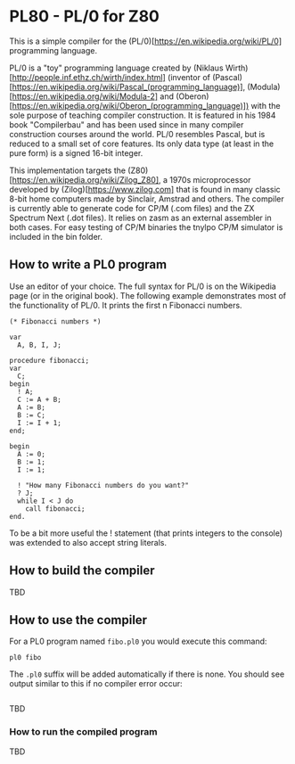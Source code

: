 # PL80 - PL/0 for Z80

This is a simple compiler for the (PL/0)[https://en.wikipedia.org/wiki/PL/0] programming language.

PL/0 is a "toy" programming language created by (Niklaus Wirth)[http://people.inf.ethz.ch/wirth/index.html] (inventor of (Pascal)[https://en.wikipedia.org/wiki/Pascal_(programming_language)], (Modula)[https://en.wikipedia.org/wiki/Modula-2] and (Oberon)[https://en.wikipedia.org/wiki/Oberon_(programming_language)]) with the sole purpose of teaching compiler construction. It is featured in his 1984 book "Compilerbau" and has been used since in many compiler construction courses around the world. PL/0 resembles Pascal, but is reduced to a small set of core features. Its only data type (at least in the pure form) is a signed 16-bit integer.

This implementation targets the (Z80)[https://en.wikipedia.org/wiki/Zilog_Z80], a 1970s microprocessor developed by (Zilog)[https://www.zilog.com] that is found in many classic 8-bit home computers made by Sinclair, Amstrad and others. The compiler is currently able to generate code for CP/M (.com files) and the ZX Spectrum Next (.dot files). It relies on zasm as an external assembler in both cases. For easy testing of CP/M binaries the tnylpo CP/M simulator is included in the bin folder.

## How to write a PL0 program

Use an editor of your choice. The full syntax for PL/0 is on the Wikipedia page (or in the original book). The following example demonstrates most of the functionality of PL/0. It prints the first n Fibonacci numbers.

```
(* Fibonacci numbers *)

var
  A, B, I, J;

procedure fibonacci;
var
  C;
begin
  ! A;
  C := A + B;
  A := B;
  B := C;
  I := I + 1;
end;

begin
  A := 0;
  B := 1;
  I := 1;
  
  ! "How many Fibonacci numbers do you want?"
  ? J;
  while I < J do
    call fibonacci;
end.
```

To be a bit more useful the ! statement (that prints integers to the console) was extended to also accept string literals.

## How to build the compiler

TBD

## How to use the compiler

For a PL0 program named ```fibo.pl0``` you would execute this command:

```pl0 fibo```

The ```.pl0``` suffix will be added automatically if there is none. You should see output similar to this if no compiler error occur:

```
```

TBD

### How to run the compiled program

TBD
